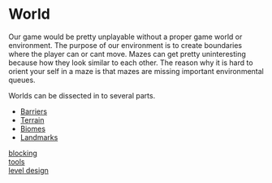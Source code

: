 # World

Our game would be pretty unplayable without a proper game world or environment. 
The purpose of our environment is to create boundaries where the player can or cant move.
Mazes can get pretty uninteresting because how they look similar to each other.
The reason why it is hard to orient your self in a maze is that mazes are missing
important environmental queues.

Worlds can be dissected in to several parts.

- [Barriers](world_barriers.md)
- [Terrain](world_terrain.md)
- [Biomes](world_biomes.md)
- [Landmarks](world_landmarks.md)

[blocking](world_design_blocking.md)  
[tools](world_design_tools.md)  
[level design](world_level_design.md)